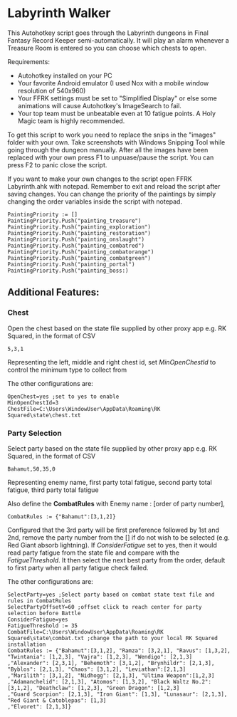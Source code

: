 # Labyrinth Walker

This Autohotkey script goes through the Labyrinth dungeons in Final Fantasy Record Keeper semi-automatically. It will play an alarm whenever a Treasure Room is entered so you can choose which chests to open.

Requirements:

- Autohotkey installed on your PC
- Your favorite Android emulator (I used Nox with a mobile window resolution of 540x960)
- Your FFRK settings must be set to "Simplified Display" or else some animations will cause Autohotkey's ImageSearch to fail.
- Your top team must be unbeatable even at 10 fatigue points. A Holy Magic team is highly recommended.

To get this script to work you need to replace the snips in the "images" folder with your own. Take screenshots with Windows Snipping Tool while going through the dungeon manually. After all the images have been replaced with your own press F1 to unpuase/pause the script. You can press F2 to panic close the script.

If you want to make your own changes to the script open FFRK Labyrinth.ahk with notepad. Remember to exit and reload the script after saving changes. You can change the priority of the paintings by simply changing the order variables inside the script with notepad.
```
PaintingPriority := []
PaintingPriority.Push("painting_treasure")
PaintingPriority.Push("painting_exploration")
PaintingPriority.Push("painting_restoration")
PaintingPriority.Push("painting_onslaught")
PaintingPriority.Push("painting_combatred")
PaintingPriority.Push("painting_combatorange")
PaintingPriority.Push("painting_combatgreen")
PaintingPriority.Push("painting_portal")
PaintingPriority.Push("painting_boss:)
```

## Additional Features:
### Chest
Open the chest based on the state file supplied by other proxy app e.g. RK Squared, in the format of CSV
```
5,3,1
``` 
Representing the left, middle and right chest id, set *MinOpenChestId* to control the minimum type to collect from

The other configurations are:
```
OpenChest=yes ;set to yes to enable
MinOpenChestId=3
ChestFile=C:\Users\WindowUser\AppData\Roaming\RK Squared\state\chest.txt 
```
### Party Selection
Select party based on the state file supplied by other proxy app e.g. RK Squared, in the format of CSV
```
Bahamut,50,35,0
```
Representing enemy name, first party total fatigue, second party total fatigue, third party total fatigue

Also define the **CombatRules** with Enemy name : \[order of party number\], 
```
CombatRules := {"Bahamut":[3,1,2]}
```
Configured that the 3rd party will be first preference followed by 1st and 2nd, remove the party number from the \[\] if do not wish to be selected (e.g. Red Giant absorb lightning). If *ConsiderFatigue* set to yes, then it would read party fatigue from the state file and compare with the *FatigueThreshold*.
It then select the next best party from the order, default to first party when all party fatigue check failed.

The other configurations are:
```
SelectParty=yes ;Select party based on combat state text file and rules in CombatRules
SelectPartyOffsetY=60 ;offset click to reach center for party selection before Battle 
ConsiderFatigue=yes
FatigueThreshold := 35
CombatFile=C:\Users\WindowUser\AppData\Roaming\RK Squared\state\combat.txt ;change the path to your local RK Squared installation
CombatRules := {"Bahamut":[3,1,2], "Ramza": [3,2,1], "Ravus": [1,3,2], "Twintania": [1,2,3], "Vajra": [1,2,3], "Wendigo": [2,1,3]
,"Alexander": [2,3,1], "Behemoth": [3,1,2], "Brynhildr": [2,1,3], "Byblos": [2,1,3], "Chaos": [3,1,2], "Leviathan":[2,1,3]
,"Marilith": [3,1,2], "Nidhogg": [2,1,3], "Ultima Weapon":[1,2,3]
,"Adamanchelid": [2,1,3], "Atomos": [1,3,2], "Black Waltz No.2": [3,1,2], "Deathclaw": [1,2,3], "Green Dragon": [1,2,3]
,"Guard Scorpion": [2,1,3], "Iron Giant": [1,3], "Lunasaur": [2,1,3], "Red Giant & Catoblepas": [1,3]
,"Elvoret": [2,1,3]}
```